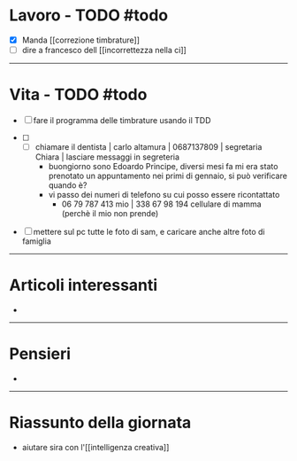 # Lavoro - TODO #todo 
- [x]  Manda [[correzione timbrature]]
- [ ] dire a francesco dell [[incorrettezza nella ci]]

---

# Vita - TODO #todo 
- [ ] fare il programma delle timbrature usando il TDD
- [ ] - [ ] chiamare il dentista | carlo altamura | 0687137809 | segretaria Chiara | lasciare messaggi in segreteria
    - buongiorno sono Edoardo Principe, diversi mesi fa mi era stato prenotato un appuntamento nei primi di gennaio, si può verificare quando è? 
    - vi passo dei numeri di telefono su cui posso essere ricontattato
        - 06 79 787 413 mio | 338 67 98 194 cellulare di mamma (perchè il mio non prende)
- [ ] mettere sul pc tutte le foto di sam, e caricare anche altre foto di famiglia


---

# Articoli interessanti
- 

---

# Pensieri
- 

---

# Riassunto della giornata
- aiutare sira con l'[[intelligenza creativa]]